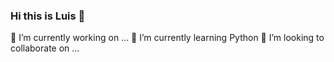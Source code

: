 ### Hi this is Luis 👋

🔭 I’m currently working on ...
🌱 I’m currently learning Python
👯 I’m looking to collaborate on ...
